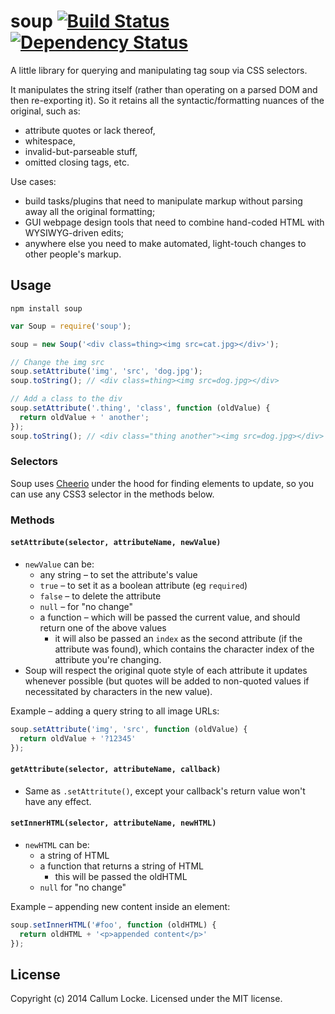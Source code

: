 # soup [![Build Status](https://secure.travis-ci.org/callumlocke/soup.png?branch=master)](http://travis-ci.org/callumlocke/soup) [![Dependency Status](https://gemnasium.com/callumlocke/soup.png)](https://gemnasium.com/callumlocke/soup)

A little library for querying and manipulating tag soup via CSS selectors.

It manipulates the string itself (rather than operating on a parsed DOM and then re-exporting it). So it retains all the syntactic/formatting nuances of the original, such as:

- attribute quotes or lack thereof,
- whitespace,
- invalid-but-parseable stuff,
- omitted closing tags, etc.

Use cases:

- build tasks/plugins that need to manipulate markup without parsing away all the original formatting;
- GUI webpage design tools that need to combine hand-coded HTML with WYSIWYG-driven edits;
- anywhere else you need to make automated, light-touch changes to other people's markup.


## Usage

`npm install soup`

```javascript
var Soup = require('soup');

soup = new Soup('<div class=thing><img src=cat.jpg></div>');

// Change the img src
soup.setAttribute('img', 'src', 'dog.jpg');
soup.toString(); // <div class=thing><img src=dog.jpg></div>

// Add a class to the div
soup.setAttribute('.thing', 'class', function (oldValue) {
  return oldValue + ' another';
});
soup.toString(); // <div class="thing another"><img src=dog.jpg></div>
```

### Selectors

Soup uses [Cheerio](https://github.com/MatthewMueller/cheerio) under the hood for finding elements to update, so you can use any CSS3 selector in the methods below.


### Methods

#### `setAttribute(selector, attributeName, newValue)`

- `newValue` can be:
  - any string – to set the attribute's value
  - `true` – to set it as a boolean attribute (eg `required`)
  - `false` – to delete the attribute
  - `null` – for "no change"
  - a function – which will be passed the current value, and should return one of the above values
    - it will also be passed an `index` as the second attribute (if the attribute was found), which contains the character index of the attribute you're changing.
- Soup will respect the original quote style of each attribute it updates whenever possible (but quotes will be added to non-quoted values if necessitated by characters in the new value).

Example – adding a query string to all image URLs:

```javascript
soup.setAttribute('img', 'src', function (oldValue) {
  return oldValue + '?12345'
});
```

#### `getAttribute(selector, attributeName, callback)`

- Same as `.setAttritute()`, except your callback's return value won't have any effect.


#### `setInnerHTML(selector, attributeName, newHTML)`

- `newHTML` can be:
  - a string of HTML
  - a function that returns a string of HTML
    - this will be passed the oldHTML
  - `null` for "no change"

Example – appending new content inside an element:

```javascript
soup.setInnerHTML('#foo', function (oldHTML) {
  return oldHTML + '<p>appended content</p>'
});
```


## License

Copyright (c) 2014 Callum Locke. Licensed under the MIT license.
